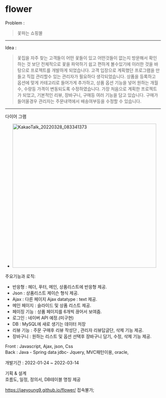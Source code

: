 # flower

Problem : 
> 꽃파는 쇼핑몰
--------

Idea : 
> 꽃집을 자주 찾는 고객들이  어떤  꽃들이 있고  어떤것들이 없는지 방문해서 확인하는 것 보단 전체적으로  꽃을 파악하기 쉽고 편하게 볼수있기에 이러한 것을 바탕으로 프로젝트를 개발하게  되었습니다. 고객 입장으로 계획했던 프로그램을 만들고 직접  관리할수 있는 관리자가 필요하다 생각되었습니다. 상품을 등록하고 옵션에 맞게 카테고리로 들어가게 추가하고, 상품 옵션  기능을 넣어  원하는 개월수, 수량등 가격이 변동되도록 수정하였습니다. 가장 처음으로 계획한 프로젝트가 되었고, 기본적인 리뷰, 장바구니, 구매등  여러 기능을  담고 있습니다.  구매가 들어올경우 관리자는 주문내역에서 배송여부등을 수정할 수 있습니다.
-----


다이어 그램
+ <img width="465" alt="KakaoTalk_20220328_083341373" src="https://user-images.githubusercontent.com/83907504/160306010-1a2edb77-5a96-44d1-af3c-78f61b2c4756.png">


주요기능과 로직: 
+ 반응형 : 헤더, 푸터, 메인, 상품리스트에 반응형 제공.
+ Json : 상품리스트 제이슨 형식 제공.
+ Ajax : 다른 페이지 Ajax datatype : text 제공.
+ 메인 페이지 : 슬라이드 및 상품 리스트 제공.
+ 페이징 기능 : 상품 페이지를 6개씩 끊어서 보여줌.
+ 로그인 : 네이버 API 예정.(미구현)
+ DB : MySQL에 새로 생기는 데이터 저장
+ 리뷰 기능 : 주문 구매후 리뷰 작성단 , 관리자 리뷰답글단,  삭제 기능 제공.
+ 장바구니 : 원하는 리스트 및 옵션 선택후 장바구니 담기, 수정, 삭제 기능 제공.


Front : 
Javascript, Ajax, json, Css <br>
Back : 
Java - Spring data jdbc- Jquery, MVC패턴이용,  oracle,  <br>

개발기간 :  2022-01-24 ~ 2022-03-14<br>

기획 & 설계<br>
흐름도, 일정, 정의서, DB테이블 명칭 제공 <br>


https://jaeyoung9.github.io/flower/  접속불가;
